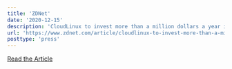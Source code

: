 ```yaml
---
title: 'ZDNet'
date: '2020-12-15'
description: 'CloudLinux to invest more than a million dollars a year into CentOS clone'
url: 'https://www.zdnet.com/article/cloudlinux-to-invest-more-than-a-million-dollar-a-year-into-centos-clone/'
posttype: 'press'
---
```

[Read the Article](https://www.zdnet.com/article/cloudlinux-to-invest-more-than-a-million-dollar-a-year-into-centos-clone/)